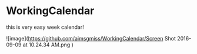 # WorkingCalendar
this is very easy week calendar!

![image](https://github.com/aimsgmiss/WorkingCalendar/Screen Shot 2016-09-09 at 10.24.34 AM.png
)
